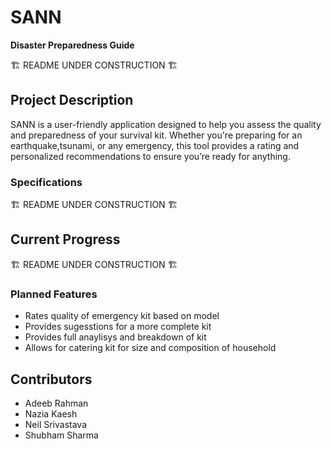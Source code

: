 # SANN
**Disaster Preparedness Guide** 

🏗️ README UNDER CONSTRUCTION 🏗️

## Project Description
SANN is a user-friendly application designed to help you assess the quality and preparedness of your survival kit. Whether you're preparing for an earthquake,tsunami, or any emergency, this tool provides a rating and personalized recommendations to ensure you’re ready for anything.

### Specifications

🏗️ README UNDER CONSTRUCTION 🏗️

## Current Progress

🏗️ README UNDER CONSTRUCTION 🏗️

### Planned Features
- Rates quality of emergency kit based on model
- Provides sugesstions for a more complete kit
- Provides full anaylisys and breakdown of kit
- Allows for catering kit for size and composition of household

## Contributors
- Adeeb Rahman
- Nazia Kaesh
- Neil Srivastava
- Shubham Sharma